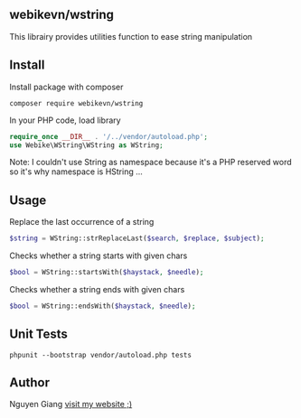## webikevn/wstring

This librairy provides utilities function to ease string manipulation

## Install

Install package with composer
```
composer require webikevn/wstring
```

In your PHP code, load library
```php
require_once __DIR__ . '/../vendor/autoload.php';
use Webike\WString\WString as WString;
```
Note: I couldn't use String as namespace because it's a PHP reserved word so it's why namespace is HString ...

## Usage

Replace the last occurrence of a string
```php
$string = WString::strReplaceLast($search, $replace, $subject);
```

Checks whether a string starts with given chars
```php
$bool = WString::startsWith($haystack, $needle);
```

Checks whether a string ends with given chars
```php
$bool = WString::endsWith($haystack, $needle);
```

## Unit Tests

```
phpunit --bootstrap vendor/autoload.php tests
```

## Author

Nguyen Giang [visit my website ;)](https://www.linkedin.com/in/nguyentruonggiang91/)